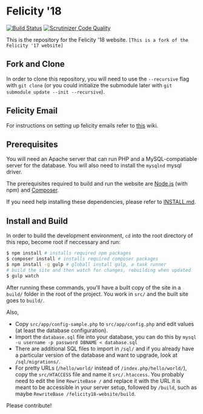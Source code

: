 # Felicity '18
[![Build Status](https://travis-ci.org/felicity-iiith/felicity18-website.svg?branch=master)](https://travis-ci.org/felicity-iiith/felicity18-website)
[![Scrutinizer Code Quality](https://scrutinizer-ci.com/g/felicity-iiith/felicity18-website/badges/quality-score.png?b=master)](https://scrutinizer-ci.com/g/felicity-iiith/felicity18-website/?branch=master)

This is the repository for the Felicity '18 website. `[This is a fork of the Felicity '17 website]`

## Fork and Clone

In order to clone this repository, you will need to use the `--recursive` flag with `git clone` (or you could initialize the submodule later with `git submodule update --init --recursive`).

## Felicity Email
For instructions on setting up felicity emails refer to [this](https://github.com/felicity-iiith/felicity17-website/wiki/Felicity-email-setup-Instructions) wiki.  

## Prerequisites

You will need an Apache server that can run PHP and a MySQL-compatiable server for the database. You will also need to install the `mysqlnd` mysql driver.

The prerequisites required to build and run the website are [Node.js](https://nodejs.org/) (with npm) and [Composer](https://getcomposer.org).

If you need help installing these dependencies, please refer to [INSTALL.md](INSTALL.md).

## Install and Build
In order to build the development environment, `cd` into the root directory of this repo, become root if neccessary and run:
```sh
$ npm install # installs required npm packages
$ composer install # installs required composer packages
$ npm install -g gulp # globall install gulp, a task runner
# build the site and then watch for changes, rebuilding when updated
$ gulp watch
```

After running these commands, you'll have a built copy of the site in a `build/` folder in the root of the project. You work in `src/` and the built site goes to `build/`.

Also,
- Copy `src/app/config-sample.php` to `src/app/config.php` and edit values (at least the database configuration).
- Import the `database.sql` file into your database, you can do this by `mysql -u username -p password DBNAME < database.sql`
- There are additional SQL files to import in `/sql/` and if you already have a particular version of the database and want to upgrade, look at `/sql/migrations/`.
- For pretty URLs (`/hello/world/` instead of `/index.php/hello/world/`), copy the `src/HTACCESS` file and name it `src/.htaccess`. You probably need to edit the line `RewriteBase /` and replace it with the URL it is meant to be accessible in your server setup, followed by `/build`, such as maybe `RewriteBase /felicity18-website/build`.

Please contribute!
